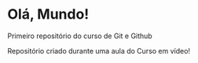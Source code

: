 # Olá, Mundo!
Primeiro repositório do curso de Git e Github

Repositório criado durante uma aula do Curso em vídeo!